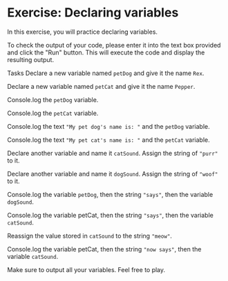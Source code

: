 # Exercise: Declaring variables

In this exercise, you will practice declaring variables.

To check the output of your code, please enter it into the text box provided and click the "Run" button. This will execute the code and display the resulting output.

Tasks
Declare a new variable named `petDog` and give it the name `Rex`.

Declare a new variable named `petCat` and give it the name `Pepper`.

Console.log the `petDog` variable.

Console.log the `petCat` variable.

Console.log the text `"My pet dog's name is: "` and the `petDog` variable.

Console.log the text `"My pet cat's name is: "` and the `petCat` variable.

Declare another variable and name it `catSound`. Assign the string of `"purr"` to it.

Declare another variable and name it `dogSound`. Assign the string of `"woof"` to it.

Console.log the variable `petDog`, then the string `"says"`, then the variable `dogSound`.

Console.log the variable petCat, then the string `"says"`, then the variable `catSound`.

Reassign the value stored in `catSound` to the string `"meow"`.

Console.log the variable petCat, then the string `"now says"`, then the variable `catSound`.

Make sure to output all your variables. Feel free to play.
